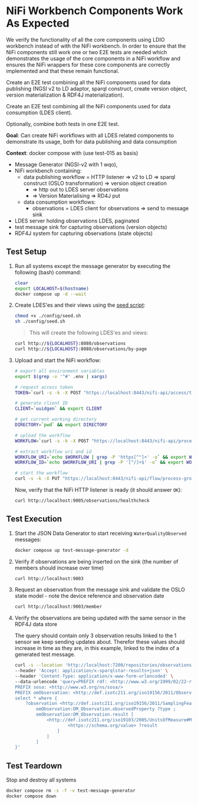 # NiFi Workbench Components Work As Expected

We verify the functionality of all the core components using LDIO workbench instead of with the NiFi workbench. In order to ensure that the NiFi components still work one or two E2E tests are needed which demonstrates the usage of the core components in a NiFi workflow and ensures the NiFi wrappers for these core components are correctly implemented and that these remain functional.

Create an E2E test combining all the NiFi components used for data publishing (NGSI v2 to LD adaptor, sparql construct, create version object, version materialization & RDF4J materialization).

Create an E2E test combining all the NiFi components used for data consumption (LDES client).

Optionally, combine both tests in one E2E test.

**Goal**: Can create NiFi workflows with all LDES related components to demonstrate its usage, both for data publishing and data consumption

**Context**: docker compose with (use test-015 as basis)

* Message Generator (NGSI-v2 with 1 wqo), 
* NiFi workbench containing: 
    * data publishing workflow = HTTP listener => v2 to LD => sparql construct (OSLO transformation) => version object creation
        * => http out to LDES server observations
        * => Version Materialising => RD4J put
    * data consumption workflows:
        * observations = LDES client for observations => send to message sink
* LDES server holding observations LDES, paginated
* test message sink for capturing observations (version objects)
* RDF4J system for capturing observations (state objects)

## Test Setup
1. Run all systems except the message generator by executing the following (bash) command:
    ```bash
    clear
    export LOCALHOST=$(hostname)
    docker compose up -d --wait
    ```

2. Create LDES'es and their views using the [seed script](./config/seed.sh):
    ```bash
    chmod +x ./config/seed.sh
    sh ./config/seed.sh
    ```
    > This will create the following LDES'es and views:
    ```bash
    curl http://${LOCALHOST}:8080/observations
    curl http://${LOCALHOST}:8080/observations/by-page
    ```

3. Upload and start the NiFi workflow: 
    ```bash
    # export all environment variables
    export $(grep -v '^#' .env | xargs)
    
    # request access token
    TOKEN=`curl -s -k -X POST "https://localhost:8443/nifi-api/access/token" -H "Content-Type: application/x-www-form-urlencoded" --data-urlencode "username=$NIFI_USER" --data-urlencode "password=$NIFI_PWD"` && export TOKEN

    # generate client ID
    CLIENT=`uuidgen` && export CLIENT

    # get current working directory
    DIRECTORY=`pwd` && export DIRECTORY

    # upload the workflow
    WORKFLOW=`curl -s -k -X POST "https://localhost:8443/nifi-api/process-groups/root/process-groups/upload" -H "Authorization: Bearer $TOKEN" -F "groupName=\"nifi-workflow\"" -F "positionX=\"0\"" -F "positionY=\"0\"" -F "clientId=\"$CLIENT\"" -F "file=@\"$DIRECTORY/nifi-workflow.json\""` && export WORKFLOW

    # extract workflow uri and id
    WORKFLOW_URI=`echo $WORKFLOW | grep -P 'https[^"]+' -o` && export WORKFLOW_URI
    WORKFLOW_ID=`echo $WORKFLOW_URI | grep -P '[^/]+$' -o` && export WORKFLOW_ID

    # start the workflow
    curl -s -k -X PUT "https://localhost:8443/nifi-api/flow/process-groups/$WORKFLOW_ID" -H "Content-Type: application/json" -H "Authorization: Bearer $TOKEN" -d "{\"id\":\"$WORKFLOW_ID\",\"state\":\"RUNNING\"}"
    ```

    Now, verify that the NiFi HTTP listener is ready (it should answer `OK`):
    ```bash
    curl http://localhost:9005/observations/healthcheck
    ```

## Test Execution
1. Start the JSON Data Generator to start receiving `WaterQualityObserved` messages:
    ```bash
    docker compose up test-message-generator -d
    ```

2. Verify if observations are being inserted on the sink (the number of members should increase over time)
    ```bash
    curl http://localhost:9003
    ```

3. Request an observation from the message sink and validate the OSLO state model - note the device reference and observation date
    ```bash
    curl http://localhost:9003/member
    ```

4. Verify the observations are being updated with the same sensor in the RDF4J data store

    The query should contain only 3 observation results linked to the 1 sensor we keep sending updates about. Therefor these values should increase in time as they are, in this example, linked to the index of a generated test message.

    ```bash
    curl -s --location 'http://localhost:7200/repositories/observations' \
    --header 'Accept: application/x-sparqlstar-results+json' \
    --header 'Content-Type: application/x-www-form-urlencoded' \
    --data-urlencode 'query=PREFIX rdf: <http://www.w3.org/1999/02/22-rdf-syntax-ns#>
    PREFIX sosa: <http://www.w3.org/ns/sosa/>
    PREFIX omObservation: <http://def.isotc211.org/iso19156/2011/Observation#>
    select * where { 
        ?observation <http://def.isotc211.org/iso19156/2011/SamplingFeature#SF_SamplingFeatureCollection.member> [
            omObservation:OM_Observation.observedProperty ?type ;
            omObservation:OM_Observation.result [
                <http://def.isotc211.org/iso19103/2005/UnitsOfMeasure#Measure.value> [
                        <https://schema.org/value> ?result
                    ] 
                ]
            ]
    }'
    ```

## Test Teardown

Stop and destroy all systems
```bash
docker compose rm -s -f -v test-message-generator
docker compose down
```
